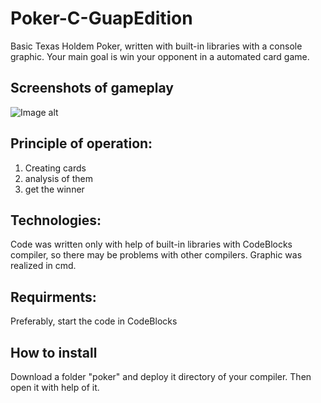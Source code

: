 # Poker-C-GuapEdition
Basic Texas Holdem Poker, written with built-in libraries with a console graphic. Your main goal is win your opponent in a automated card game.
## Screenshots of gameplay
![Image alt](https://github.com/DumNLDoLLaR/Poker-C-GuapEdition/raw/main/images/gameplay.png)
## Principle of operation:
1. Creating cards
2. analysis of them
3. get the winner

## Technologies:
Code was written only with help of built-in libraries with CodeBlocks compiler, so there may be problems with other compilers. Graphic was realized in cmd.

## Requirments:
Preferably, start the code in CodeBlocks

## How to install
Download a folder "poker" and deploy it directory of your compiler. Then open it with help of it.
